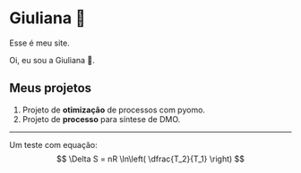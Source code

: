 # Giuliana 🚀

Esse é meu site.

Oi, eu sou a Giuliana 🚀.

## Meus projetos

1. Projeto de **otimização** de processos com pyomo.
2. Projeto de **processo** para síntese de DMO.

---

Um teste com equação:
$$
    \Delta S = nR \ln\left( \dfrac{T_2}{T_1} \right)
$$
